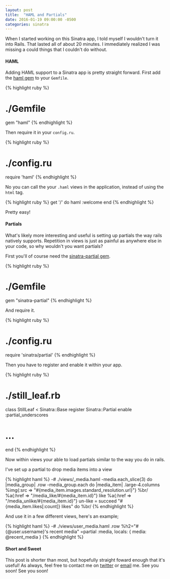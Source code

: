 ```yaml
---
layout: post
title:  "HAML and Partials"
date: 2016-01-19 09:00:00 -0500
categories: sinatra
---
```


When I started working on this Sinatra app, I told myself I wouldn't turn it into Rails. That lasted all of about 20 minutes. I immediately realized I was missing a could things that I couldn't do without.

#### HAML

Adding HAML support to a Sinatra app is pretty straight forward. First add the [haml gem][haml-gem] to your `Gemfile`.

{% highlight ruby %}
# ./Gemfile
gem "haml"
{% endhighlight %}

Then require it in your `config.ru`.

{% highlight ruby %}
# ./config.ru
require 'haml'
{% endhighlight %}

No you can call the your `.haml` views in the application, instead of using the `html` tag.

{% highlight ruby %}
get '/' do
  haml :welcome
end
{% endhighlight %}

Pretty easy!

#### Partials

What's likely more interesting and useful is setting up partials the way rails natively supports. Repetition in views is just as painful as anywhere else in your code, so why wouldn't you want partials?

First you'll of course need the [sinatra-partial gem][sinatra-partial-gem].

{% highlight ruby %}
# ./Gemfile
gem "sinatra-partial"
{% endhighlight %}

And require it.

{% highlight ruby %}
# ./config.ru
require 'sinatra/partial'
{% endhighlight %}

Then you have to register and enable it within your app.

{% highlight ruby %}
# ./still_leaf.rb
class StillLeaf < Sinatra::Base
  register Sinatra::Partial
  enable :partial_underscores
  # ...
end
{% endhighlight %}

Now within views your able to load partials similar to the way you do in rails.

I've set up a partial to drop media items into a view

{% highlight haml %}
-# ./views/_media.haml
-media.each_slice(3) do |media_group|
  .row
    -media_group.each do |media_item|
      .large-4.columns
        %img{:src => "#{media_item.images.standard_resolution.url}"}
          %br/
          %a{:href => "/media_like/#{media_item.id}"} like
          %a{:href => "/media_unlike/#{media_item.id}"} un-like
          = succeed "#{media_item.likes[:count]} likes" do
            %br/
{% endhighlight %}

And use it in a few different views, here's an example;

{% highlight haml %}
-# ./views/user_media.haml
.row
  %h2="#{@user.username}'s recent media"
  =partial :media, locals: { media: @recent_media }
{% endhighlight %}

#### Short and Sweet

This post is shorter than most, but hopefully straight foward enough that it's useful! As always, feel free to contact me on [twitter] or [email] me. See you soon! See you soon!

[haml-gem]: https://github.com/haml/haml
[sinatra-partial-gem]: https://github.com/yb66/Sinatra-Partial
[twitter]: https://twitter.com/cfinley
[email]: mailto:finley.corey@gmail.com
